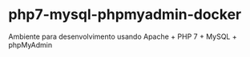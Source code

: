 # php7-mysql-phpmyadmin-docker
Ambiente para desenvolvimento usando Apache + PHP 7 + MySQL + phpMyAdmin
